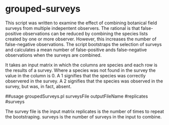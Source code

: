 # grouped-surveys

This script was written to examine the effect of combining botanical field surveys from multiple indepentent observers.
The rational is that false-positive observations can be reduced by combining the species lists created by one or more observer. However, this increases the number of false-negative observations. The script bootstraps the selection of surveys and calculates a mean number of false-positive ands false-negative observations when the surveys are combined.

It takes an input matrix in which the columns are species and each row is the results of a survey. Where a species was not found in the survey the value in the column is 0. A 1 signifies that the species was correctly observered in the survey. A 2 signifies that the species was observed in the survey, but was, in fact, absent.

##usage
groupedSurveys.pl surveysFile outputFileName #replicates #surveys

The survey file is the input matrix
replicates is the number of times to repeat the bootstraping.
surveys is the number of surveys in the input to combine.
